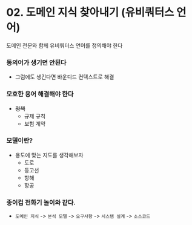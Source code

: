 # 02. 도메인 지식 찾아내기 (유비쿼터스 언어)

도메인 전문와 함께 유비쿼터스 언어를 정의해야 한다
### 동의어가 생기면 안된다
* 그럼에도 생긴다면 바운디드 컨텍스트로 해결

### 모호한 용어 해결해야 한다
* ~~정책~~
  * 규제 규칙
  * 보험 계약

### 모델이란?
* 용도에 맞는 지도를 생각해보자
  * 도로
  * 등고선
  * 항해
  * 항공

### 종이컵 전화기 놀이와 같다.
* `도메인 지식` -> `분석 모델` -> `요구사항` -> `시스템 설계` -> `소스코드`